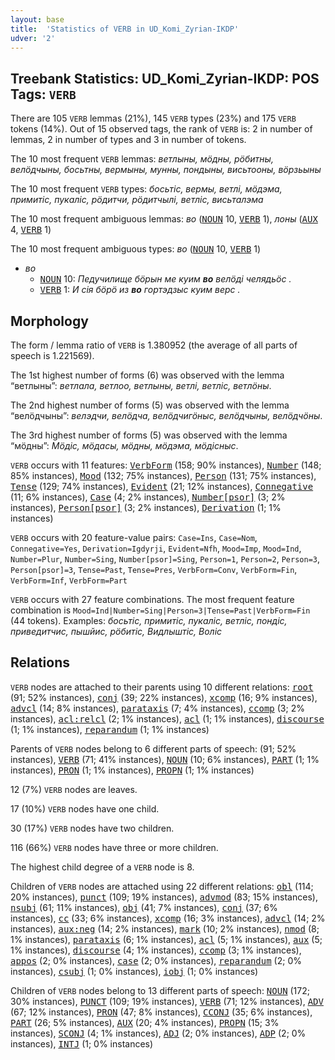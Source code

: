 ```yaml
---
layout: base
title:  'Statistics of VERB in UD_Komi_Zyrian-IKDP'
udver: '2'
---
```


## Treebank Statistics: UD_Komi_Zyrian-IKDP: POS Tags: `VERB`

There are 105 `VERB` lemmas (21%), 145 `VERB` types (23%) and 175 `VERB` tokens (14%).
Out of 15 observed tags, the rank of `VERB` is: 2 in number of lemmas, 2 in number of types and 3 in number of tokens.

The 10 most frequent `VERB` lemmas: <em>ветлыны, мӧдны, рӧбитны, велӧдчыны, босьтны, вермыны, мунны, пондыны, висьтооны, вӧрзьыны</em>

The 10 most frequent `VERB` types:  <em>босьтіс, вермы, ветлі, мӧдэма, примитіс, пукаліс, рӧдитчи, рӧдитчылі, ветліс, висьталэма</em>

The 10 most frequent ambiguous lemmas: <em>во</em> (<tt><a href="kpv_ikdp-pos-NOUN.html">NOUN</a></tt> 10, <tt><a href="kpv_ikdp-pos-VERB.html">VERB</a></tt> 1), <em>лоны</em> (<tt><a href="kpv_ikdp-pos-AUX.html">AUX</a></tt> 4, <tt><a href="kpv_ikdp-pos-VERB.html">VERB</a></tt> 1)

The 10 most frequent ambiguous types:  <em>во</em> (<tt><a href="kpv_ikdp-pos-NOUN.html">NOUN</a></tt> 10, <tt><a href="kpv_ikdp-pos-VERB.html">VERB</a></tt> 1)


* <em>во</em>
  * <tt><a href="kpv_ikdp-pos-NOUN.html">NOUN</a></tt> 10: <em>Педучилище бӧрын ме куим <b>во</b> велӧді челядьӧс .</em>
  * <tt><a href="kpv_ikdp-pos-VERB.html">VERB</a></tt> 1: <em>И сія бӧрӧ из <b>во</b> гортэдзыс куим верс .</em>

## Morphology

The form / lemma ratio of `VERB` is 1.380952 (the average of all parts of speech is 1.221569).

The 1st highest number of forms (6) was observed with the lemma “ветлыны”: <em>ветлала, ветлоо, ветлыны, ветлі, ветліс, ветлӧны</em>.

The 2nd highest number of forms (5) was observed with the lemma “велӧдчыны”: <em>велэдчи, велӧдча, велӧдчигӧныс, велӧдчыны, велӧдчӧны</em>.

The 3rd highest number of forms (5) was observed with the lemma “мӧдны”: <em>Мӧдіс, мӧдасы, мӧдны, мӧдэма, мӧдісныс</em>.

`VERB` occurs with 11 features: <tt><a href="kpv_ikdp-feat-VerbForm.html">VerbForm</a></tt> (158; 90% instances), <tt><a href="kpv_ikdp-feat-Number.html">Number</a></tt> (148; 85% instances), <tt><a href="kpv_ikdp-feat-Mood.html">Mood</a></tt> (132; 75% instances), <tt><a href="kpv_ikdp-feat-Person.html">Person</a></tt> (131; 75% instances), <tt><a href="kpv_ikdp-feat-Tense.html">Tense</a></tt> (129; 74% instances), <tt><a href="kpv_ikdp-feat-Evident.html">Evident</a></tt> (21; 12% instances), <tt><a href="kpv_ikdp-feat-Connegative.html">Connegative</a></tt> (11; 6% instances), <tt><a href="kpv_ikdp-feat-Case.html">Case</a></tt> (4; 2% instances), <tt><a href="kpv_ikdp-feat-Number-psor.html">Number[psor]</a></tt> (3; 2% instances), <tt><a href="kpv_ikdp-feat-Person-psor.html">Person[psor]</a></tt> (3; 2% instances), <tt><a href="kpv_ikdp-feat-Derivation.html">Derivation</a></tt> (1; 1% instances)

`VERB` occurs with 20 feature-value pairs: `Case=Ins`, `Case=Nom`, `Connegative=Yes`, `Derivation=Igdyrji`, `Evident=Nfh`, `Mood=Imp`, `Mood=Ind`, `Number=Plur`, `Number=Sing`, `Number[psor]=Sing`, `Person=1`, `Person=2`, `Person=3`, `Person[psor]=3`, `Tense=Past`, `Tense=Pres`, `VerbForm=Conv`, `VerbForm=Fin`, `VerbForm=Inf`, `VerbForm=Part`

`VERB` occurs with 27 feature combinations.
The most frequent feature combination is `Mood=Ind|Number=Sing|Person=3|Tense=Past|VerbForm=Fin` (44 tokens).
Examples: <em>босьтіс, примитіс, пукаліс, ветліс, пондіс, приведитчис, пышйис, рӧбитіс, Видлыштіс, Воліс</em>


## Relations

`VERB` nodes are attached to their parents using 10 different relations: <tt><a href="kpv_ikdp-dep-root.html">root</a></tt> (91; 52% instances), <tt><a href="kpv_ikdp-dep-conj.html">conj</a></tt> (39; 22% instances), <tt><a href="kpv_ikdp-dep-xcomp.html">xcomp</a></tt> (16; 9% instances), <tt><a href="kpv_ikdp-dep-advcl.html">advcl</a></tt> (14; 8% instances), <tt><a href="kpv_ikdp-dep-parataxis.html">parataxis</a></tt> (7; 4% instances), <tt><a href="kpv_ikdp-dep-ccomp.html">ccomp</a></tt> (3; 2% instances), <tt><a href="kpv_ikdp-dep-acl-relcl.html">acl:relcl</a></tt> (2; 1% instances), <tt><a href="kpv_ikdp-dep-acl.html">acl</a></tt> (1; 1% instances), <tt><a href="kpv_ikdp-dep-discourse.html">discourse</a></tt> (1; 1% instances), <tt><a href="kpv_ikdp-dep-reparandum.html">reparandum</a></tt> (1; 1% instances)

Parents of `VERB` nodes belong to 6 different parts of speech:  (91; 52% instances), <tt><a href="kpv_ikdp-pos-VERB.html">VERB</a></tt> (71; 41% instances), <tt><a href="kpv_ikdp-pos-NOUN.html">NOUN</a></tt> (10; 6% instances), <tt><a href="kpv_ikdp-pos-PART.html">PART</a></tt> (1; 1% instances), <tt><a href="kpv_ikdp-pos-PRON.html">PRON</a></tt> (1; 1% instances), <tt><a href="kpv_ikdp-pos-PROPN.html">PROPN</a></tt> (1; 1% instances)

12 (7%) `VERB` nodes are leaves.

17 (10%) `VERB` nodes have one child.

30 (17%) `VERB` nodes have two children.

116 (66%) `VERB` nodes have three or more children.

The highest child degree of a `VERB` node is 8.

Children of `VERB` nodes are attached using 22 different relations: <tt><a href="kpv_ikdp-dep-obl.html">obl</a></tt> (114; 20% instances), <tt><a href="kpv_ikdp-dep-punct.html">punct</a></tt> (109; 19% instances), <tt><a href="kpv_ikdp-dep-advmod.html">advmod</a></tt> (83; 15% instances), <tt><a href="kpv_ikdp-dep-nsubj.html">nsubj</a></tt> (61; 11% instances), <tt><a href="kpv_ikdp-dep-obj.html">obj</a></tt> (41; 7% instances), <tt><a href="kpv_ikdp-dep-conj.html">conj</a></tt> (37; 6% instances), <tt><a href="kpv_ikdp-dep-cc.html">cc</a></tt> (33; 6% instances), <tt><a href="kpv_ikdp-dep-xcomp.html">xcomp</a></tt> (16; 3% instances), <tt><a href="kpv_ikdp-dep-advcl.html">advcl</a></tt> (14; 2% instances), <tt><a href="kpv_ikdp-dep-aux-neg.html">aux:neg</a></tt> (14; 2% instances), <tt><a href="kpv_ikdp-dep-mark.html">mark</a></tt> (10; 2% instances), <tt><a href="kpv_ikdp-dep-nmod.html">nmod</a></tt> (8; 1% instances), <tt><a href="kpv_ikdp-dep-parataxis.html">parataxis</a></tt> (6; 1% instances), <tt><a href="kpv_ikdp-dep-acl.html">acl</a></tt> (5; 1% instances), <tt><a href="kpv_ikdp-dep-aux.html">aux</a></tt> (5; 1% instances), <tt><a href="kpv_ikdp-dep-discourse.html">discourse</a></tt> (4; 1% instances), <tt><a href="kpv_ikdp-dep-ccomp.html">ccomp</a></tt> (3; 1% instances), <tt><a href="kpv_ikdp-dep-appos.html">appos</a></tt> (2; 0% instances), <tt><a href="kpv_ikdp-dep-case.html">case</a></tt> (2; 0% instances), <tt><a href="kpv_ikdp-dep-reparandum.html">reparandum</a></tt> (2; 0% instances), <tt><a href="kpv_ikdp-dep-csubj.html">csubj</a></tt> (1; 0% instances), <tt><a href="kpv_ikdp-dep-iobj.html">iobj</a></tt> (1; 0% instances)

Children of `VERB` nodes belong to 13 different parts of speech: <tt><a href="kpv_ikdp-pos-NOUN.html">NOUN</a></tt> (172; 30% instances), <tt><a href="kpv_ikdp-pos-PUNCT.html">PUNCT</a></tt> (109; 19% instances), <tt><a href="kpv_ikdp-pos-VERB.html">VERB</a></tt> (71; 12% instances), <tt><a href="kpv_ikdp-pos-ADV.html">ADV</a></tt> (67; 12% instances), <tt><a href="kpv_ikdp-pos-PRON.html">PRON</a></tt> (47; 8% instances), <tt><a href="kpv_ikdp-pos-CCONJ.html">CCONJ</a></tt> (35; 6% instances), <tt><a href="kpv_ikdp-pos-PART.html">PART</a></tt> (26; 5% instances), <tt><a href="kpv_ikdp-pos-AUX.html">AUX</a></tt> (20; 4% instances), <tt><a href="kpv_ikdp-pos-PROPN.html">PROPN</a></tt> (15; 3% instances), <tt><a href="kpv_ikdp-pos-SCONJ.html">SCONJ</a></tt> (4; 1% instances), <tt><a href="kpv_ikdp-pos-ADJ.html">ADJ</a></tt> (2; 0% instances), <tt><a href="kpv_ikdp-pos-ADP.html">ADP</a></tt> (2; 0% instances), <tt><a href="kpv_ikdp-pos-INTJ.html">INTJ</a></tt> (1; 0% instances)

